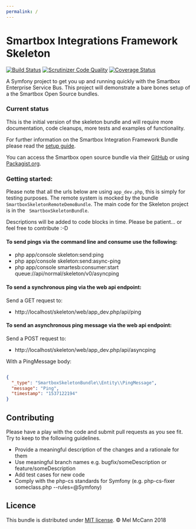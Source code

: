 ```yaml
---
permalink: /
---
```


Smartbox Integrations Framework Skeleton
========
[![Build Status](https://travis-ci.org/smartboxgroup/smartbox-skeleton.svg?branch=master)](https://travis-ci.org/smartboxgroup/smartbox-skeleton) [![Scrutinizer Code Quality](https://scrutinizer-ci.com/g/smartboxgroup/smartbox-skeleton/badges/quality-score.png?b=master)](https://scrutinizer-ci.com/g/smartboxgroup/smartbox-skeleton/?branch=master) [![Coverage Status](https://coveralls.io/repos/github/smartboxgroup/smartbox-skeleton/badge.svg?branch=master)](https://coveralls.io/github/smartboxgroup/smartbox-skeleton?branch=master)

A Symfony project to get you up and running quickly with the Smartbox Enterprise Service Bus.
This project will demonstrate a bare bones setup of a the Smartbox Open Source bundles.


### Current status


This is the initial version of the skeleton bundle and will require more documentation, code cleanups, more tests and examples of functionality. 

For further information on the Smartbox Integration Framework Bundle please read the [setup guide](https://raw.githubusercontent.com/smartboxgroup/integration-framework-bundle/master/README.md). 

You can access the Smartbox open source bundle via their [GitHub](https://github.com/smartboxgroup/) or using [Packagist.org](https://packagist.org/packages/smartbox/).


### Getting started:
Please note that all the urls below are using ``` app_dev.php ```, this is simply for testing purposes.
The remote system is mocked by the bundle ``` SmartboxSkeletonRemoteDemoBundle```.
The main code for the Skeleton project is in the ``` SmartboxSkeletonBundle```.

Descriptions will be added to code blocks in time. Please be patient... or feel free to contribute :-D

#### To send pings via the command line and consume use the following:

* php app/console skeleton:send:ping
* php app/console skeleton:send:async-ping
* php app/console smartesb:consumer:start queue://api/normal/skeleton/v0/asyncping

#### To send a synchronous ping via the web api endpoint:

Send a GET request to:
* http://localhost/skeleton/web/app_dev.php/api/ping

#### To send an asynchronous ping message via the web api endpoint:
Send a POST request to:

* http://localhost/skeleton/web/app_dev.php/api/asyncping

With a PingMessage body:
```json

{
  "_type": "SmartboxSkeletonBundle\\Entity\\PingMessage",
  "message": "Ping",
  "timestamp": "1537122194"
}

```



## Contributing

Please have a play with the code and submit pull requests as you see fit.
Try to keep to the following guidelines.

  - Provide a meaningful description of the changes and a rationale for them
  - Use meaningful branch names e.g. bugfix/someDescription or feature/someDescription
  - Add test cases for new code
  - Comply with the php-cs standards for Symfony (e.g. php-cs-fixer someclass.php --rules=@Symfony)

## Licence

This bundle is distributed under [MIT license](/LICENSE). © Mel McCann 2018
